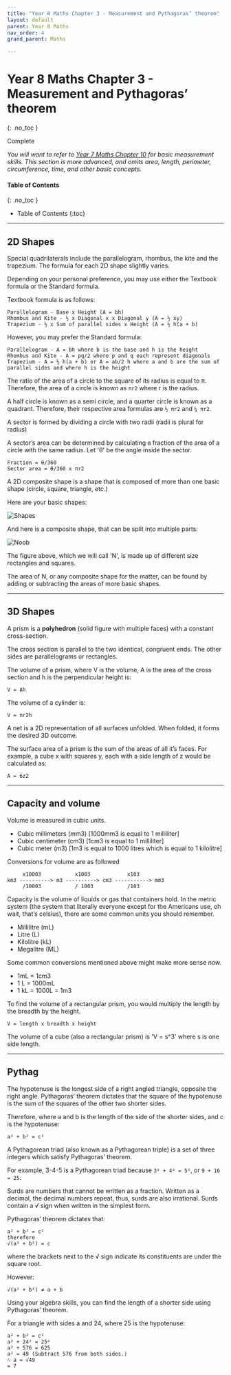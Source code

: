 ```yaml
---
title: "Year 8 Maths Chapter 3 - Measurement and Pythagoras’ theorem"
layout: default
parent: Year 8 Maths
nav_order: 4
grand_parent: Maths

---
```


# Year 8 Maths Chapter 3 - Measurement and Pythagoras’ theorem
{: .no_toc }

<label class="label label-green">Complete</label>

*You will want to refer to [Year 7 Maths Chapter 10](../y7/y7c10.html) for basic measurement skills. This section is more advanced, and omits area, length, perimeter, circumference, time, and other basic concepts.*

#### Table of Contents
{: .no_toc }

* Table of Contents
{:toc}

***

## 2D Shapes

Special quadrilaterals include the parallelogram, rhombus, the kite and the trapezium. The formula for each 2D shape slightly varies.

Depending on your personal preference, you may use either the Textbook formula or the Standard formula.

Textbook formula is as follows:

    Parallelogram - Base x Height (A = bh)
    Rhombus and Kite - ½ x Diagonal x x Diagonal y (A = ½ xy)
    Trapezium - ½ x Sum of parallel sides x Height (A = ½ h(a + b)


However, you may prefer the Standard formula:

    Parallelogram - A = bh where b is the base and h is the height
    Rhombus and Kite - A = pq/2 where p and q each represent diagonals
    Trapezium - A = ½ h(a + b) or A = ab/2 h where a and b are the sum of parallel sides and where h is the height


The ratio of the area of a circle to the square of its radius is equal to π. Therefore, the area of a circle is known as `πr2` where r is the radius.

A half circle is known as a semi circle, and a quarter circle is known as a quadrant. Therefore, their respective area formulas are `½ πr2` and `¼ πr2`.

A sector is formed by dividing a circle with two radii (radii is plural for radius)

A sector’s area can be determined by calculating a fraction of the area of a circle with the same radius. Let 'θ' be the angle inside the sector.

    Fraction = θ/360
	Sector area = θ/360 x πr2


A 2D composite shape is a shape that is composed of more than one basic shape (circle, square, triangle, etc.)

Here are your basic shapes:

![Shapes](https://i.ytimg.com/vi/y4HDHId4RYA/maxresdefault.jpg)

And here is a composite shape, that can be split into multiple parts:

![Noob](https://i.pinimg.com/736x/66/b6/50/66b650067a1c93b07c220b23eb4a9d49.jpg)

The figure above, which we will call 'N', is made up of different size rectangles and squares.

The area of N, or any composite shape for the matter, can be found by adding or subtracting the areas of more basic shapes.

***

## 3D Shapes

A prism is a **polyhedron** (solid figure with multiple faces) with a constant cross-section. 

The cross section is parallel to the two identical, congruent ends.
The other sides are parallelograms or rectangles.

The volume of a prism, where V is the volume, A is the area of the cross section and h is the perpendicular height is:

	V = Ah

The volume of a cylinder is:

	V = πr2h

A net is a 2D representation of all surfaces unfolded. When folded, it forms the desired 3D outcome.

The surface area of a prism is the sum of the areas of all it’s faces. For example, a cube x with squares y, each with a side length of z would be calculated as:

	A = 6z2

***

## Capacity and volume

Volume is measured in cubic units.

- Cubic millimeters (mm3) [1000mm3 is equal to 1 milliliter]
- Cubic centimeter (cm3) [1cm3 is equal to 1 milliliter]
- Cubic meter (m3) [1m3 is equal to 1000 litres which is equal to 1 kilolitre]

Conversions for volume are as followed

         x10003           x1003            x103
    km3 ----------> m3 ----------> cm3 -----------> mm3
         /10003           / 1003           /103


Capacity is the volume of liquids or gas that containers hold. In the metric system (the system that literally everyone except for the Americans use, oh wait, that’s celsius), there are some common units you should remember.

- Millilitre (mL)
- Litre (L)
- Kilolitre (kL)
- Megalitre (ML)

Some common conversions mentioned above might make more sense now.

- 1mL = 1cm3
- 1 L = 1000mL
- 1 kL = 1000L = 1m3

To find the volume of a rectangular prism, you would multiply the length by the breadth by the height.

	V = length x breadth x height

The volume of a cube (also a rectangular prism) is 'V = s^3' where s is one side length.

***

## Pythag

The hypotenuse is the longest side of a right angled triangle, opposite the right angle.
Pythagoras’ theorem dictates that the square of the hypotenuse is the sum of the squares of the other two shorter sides. 

Therefore, where a and b is the length of the side of the shorter sides, and c is the hypotenuse:

	a² + b² = c² 

A Pythagorean triad (also known as a Pythagorean triple) is a set of three integers which satisfy Pythagoras’ theorem.

For example, 3-4-5 is a Pythagorean triad because `3² + 4² = 5²`, or `9 + 16 = 25`.

Surds are numbers that cannot be written as a fraction. Written as a decimal, the decimal numbers repeat, thus, surds are also irrational. Surds contain a √ sign when written in the simplest form.

Pythagoras’ theorem dictates that:

	a² + b² = c²
	therefore
	√(a² + b²) = c 

where the brackets next to the √ sign indicate its constituents are under the square root.

However:

	√(a² + b²) ≠ a + b

Using your algebra skills, you can find the length of a shorter side using Pythagoras’ theorem. 

For a triangle with sides a and 24, where 25 is the hypotenuse:

    a² + b² = c²
    a² + 24² = 25²
    a² + 576 = 625
    a² = 49 (Subtract 576 from both sides.)
    ∴ a = √49
    = 7


